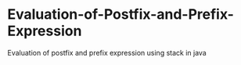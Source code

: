 # Evaluation-of-Postfix-and-Prefix-Expression
Evaluation of postfix and prefix expression using stack in java
